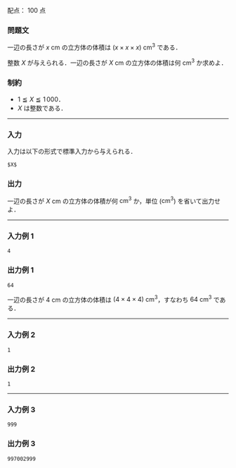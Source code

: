 配点： $100$ 点

### 問題文

一辺の長さが $x\:\mathrm{cm}$ の立方体の体積は $(x \times x \times x)\:\mathrm{cm}^3$ である．

整数 $X$ が与えられる．一辺の長さが $X\:\mathrm{cm}$ の立方体の体積は何 $\mathrm{cm}^3$ か求めよ．

### 制約

- $1 \leqq X \leqq 1\,000$．
- $X$ は整数である．

---

### 入力

入力は以下の形式で標準入力から与えられる．

~~~
$X$
~~~

### 出力

一辺の長さが $X\:\mathrm{cm}$ の立方体の体積が何 $\mathrm{cm}^3$ か，単位 ($\mathrm{cm}^3$) を省いて出力せよ．

---

### 入力例 1

~~~
4
~~~

### 出力例 1

~~~
64
~~~

一辺の長さが $4\:\mathrm{cm}$ の立方体の体積は $(4 \times 4 \times 4)\:\mathrm{cm}^3$，すなわち $64\:\mathrm{cm}^3$ である．

---

### 入力例 2

~~~
1
~~~

### 出力例 2

~~~
1
~~~

---

### 入力例 3

~~~
999
~~~

### 出力例 3

~~~
997002999
~~~
